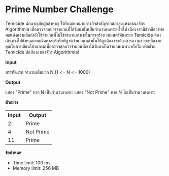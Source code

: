 
# Prime Number Challenge

Temicide นักผจญภัยผู้กล้าหาญ ได้รับมอบหมายภารกิจสำคัญจากสภาสูงแห่งอาณาจักร Algorithmia เพื่อตรวจสอบว่าจำนวนที่ได้รับมานั้นเป็นจำนวนเฉพาะหรือไม่ เนื่องจากมีข่าวลือว่าพ่อมดแห่งความมืดกำลังใช้จำนวนที่ไม่ใช่จำนวนเฉพาะในการสร้างเวทมนตร์อันตราย Temicide ต้องเดินทางไปยังหอคอยคณิตศาสตร์เพื่อพิสูจน์จำนวนเหล่านั้นให้ถูกต้อง เขาต้องการความช่วยเหลือจากคุณในการเขียนโปรแกรมเพื่อตรวจสอบว่าจำนวนที่เขาได้รับมาเป็นจำนวนเฉพาะหรือไม่ เพื่อช่วย Temicide ปกป้องอาณาจักร Algorithmia!

**Input**

บรรทัดแรก จำนวนเต็มบวก N (1 <= N <= 1000)

**Output**

แสดง "Prime" หาก N เป็นจำนวนเฉพาะ
แสดง "Not Prime" หาก N ไม่เป็นจำนวนเฉพาะ

**ตัวอย่าง**

<table>
  <tr>
    <th>Input</th>
    <th>Output</th>
  </tr>
  <tr>
    <td>2</td>
    <td>Prime</td>
  </tr>
  <tr>
    <td>4</td>
    <td>Not Prime</td>
  </tr>
  <tr>
    <td>11</td>
    <td>Prime</td>
  </tr>
</table>

**ข้อกำหนด**

*   Time limit: 100 ms
*   Memory limit: 256 MB
